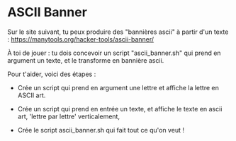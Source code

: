 # ASCII Banner

Sur le site suivant, tu peux produire des "bannières ascii" à partir d'un texte :
https://manytools.org/hacker-tools/ascii-banner/

À toi de jouer : tu dois concevoir un script "ascii_banner.sh" qui prend en argument un texte, et le transforme en bannière ascii.

Pour t'aider, voici des étapes :

* Crée un script qui prend en argument une lettre  et affiche la lettre en ASCII art.

* Crée un script qui prend en entrée un texte, et affiche le texte en ascii art, 'lettre par lettre' verticalement,

* Crée le script  ascii_banner.sh qui fait tout ce qu'on veut !

